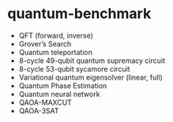 # quantum-benchmark
- QFT (forward, inverse)
- Grover’s Search
- Quantum teleportation
- 8-cycle 49-qubit quantum supremacy circuit
- 8-cycle 53-qubit sycamore circuit
- Variational quantum eigensolver (linear, full)
- Quantum Phase Estimation
- Quantum neural network
- QAOA-MAXCUT
- QAOA-3SAT
